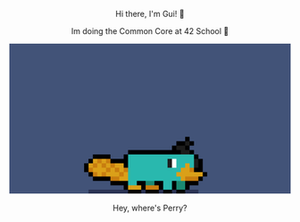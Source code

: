 <div align='center'>
  
Hi there, I'm Gui! 🦎

Im doing the Common Core at 42 School 🚀

![perry](perry.gif)

Hey, where's Perry?
